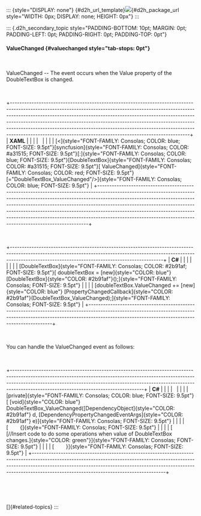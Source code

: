 ::: {style="DISPLAY: none"}
[](ms-xhelp:///?Id=d2h_url_template){#d2h_url_template}![](!package_url!){#d2h_package_url style="WIDTH: 0px; DISPLAY: none; HEIGHT: 0px"}
:::

::: {.d2h_secondary_topic style="PADDING-BOTTOM: 10pt; MARGIN: 0pt; PADDING-LEFT: 0pt; PADDING-RIGHT: 0pt; PADDING-TOP: 0pt"}
#### ValueChanged {#valuechanged style="tab-stops: 0pt"}

 

ValueChanged -- The event occurs when the Value property of the DoubleTextBox is changed.

 

+--------------------------------------------------------------------------------------------------------------------------------------------------------------------------------------------------------------------------------------------------------------------------------------------------------------------------------------------------------------------------------------------------------------------------------------------------------------------------------+
| **XAML**                                                                                                                                                                                                                                                                                                                                                                                                                                                                       |
|                                                                                                                                                                                                                                                                                                                                                                                                                                                                                |
|                                                                                                                                                                                                                                                                                                                                                                                                                                                                                |
|                                                                                                                                                                                                                                                                                                                                                                                                                                                                                |
| [\<]{style="FONT-FAMILY: Consolas; COLOR: blue; FONT-SIZE: 9.5pt"}[syncfusion]{style="FONT-FAMILY: Consolas; COLOR: #a31515; FONT-SIZE: 9.5pt"}[:]{style="FONT-FAMILY: Consolas; COLOR: blue; FONT-SIZE: 9.5pt"}[DoubleTextBox]{style="FONT-FAMILY: Consolas; COLOR: #a31515; FONT-SIZE: 9.5pt"}[ ValueChanged]{style="FONT-FAMILY: Consolas; COLOR: red; FONT-SIZE: 9.5pt"}[=\"DoubleTextBox_ValueChanged\"/\>]{style="FONT-FAMILY: Consolas; COLOR: blue; FONT-SIZE: 9.5pt"} |
+--------------------------------------------------------------------------------------------------------------------------------------------------------------------------------------------------------------------------------------------------------------------------------------------------------------------------------------------------------------------------------------------------------------------------------------------------------------------------------+

 

+---------------------------------------------------------------------------------------------------------------------------------------------------------------------------------------------------------------------------+
| **C#**                                                                                                                                                                                                                    |
|                                                                                                                                                                                                                           |
|                                                                                                                                                                                                                           |
|                                                                                                                                                                                                                           |
| [DoubleTextBox]{style="FONT-FAMILY: Consolas; COLOR: #2b91af; FONT-SIZE: 9.5pt"}[ doubleTextBox = [new]{style="COLOR: blue"} [DoubleTextBox]{style="COLOR: #2b91af"}();]{style="FONT-FAMILY: Consolas; FONT-SIZE: 9.5pt"} |
|                                                                                                                                                                                                                           |
| [doubleTextBox.ValueChanged += [new]{style="COLOR: blue"} [PropertyChangedCallback]{style="COLOR: #2b91af"}(DoubleTextBox_ValueChanged);]{style="FONT-FAMILY: Consolas; FONT-SIZE: 9.5pt"}                                |
+---------------------------------------------------------------------------------------------------------------------------------------------------------------------------------------------------------------------------+

 

You can handle the ValueChanged event as follows:

 

+-------------------------------------------------------------------------------------------------------------------------------------------------------------------------------------------------------------------------------------------------------------------------------------------------+
| **C#**                                                                                                                                                                                                                                                                                          |
|                                                                                                                                                                                                                                                                                                 |
|                                                                                                                                                                                                                                                                                                 |
|                                                                                                                                                                                                                                                                                                 |
| [private]{style="FONT-FAMILY: Consolas; COLOR: blue; FONT-SIZE: 9.5pt"}[ [void]{style="COLOR: blue"} DoubleTextBox_ValueChanged([DependencyObject]{style="COLOR: #2b91af"} d, [DependencyPropertyChangedEventArgs]{style="COLOR: #2b91af"} e)]{style="FONT-FAMILY: Consolas; FONT-SIZE: 9.5pt"} |
|                                                                                                                                                                                                                                                                                                 |
| [        {]{style="FONT-FAMILY: Consolas; FONT-SIZE: 9.5pt"}                                                                                                                                                                                                                                    |
|                                                                                                                                                                                                                                                                                                 |
| [            [//Insert code to do some operations when value of DoubleTextBox changes.]{style="COLOR: green"}]{style="FONT-FAMILY: Consolas; FONT-SIZE: 9.5pt"}                                                                                                                                 |
|                                                                                                                                                                                                                                                                                                 |
| [        }]{style="FONT-FAMILY: Consolas; FONT-SIZE: 9.5pt"}                                                                                                                                                                                                                                    |
+-------------------------------------------------------------------------------------------------------------------------------------------------------------------------------------------------------------------------------------------------------------------------------------------------+

 

 

[]{#related-topics}
:::
